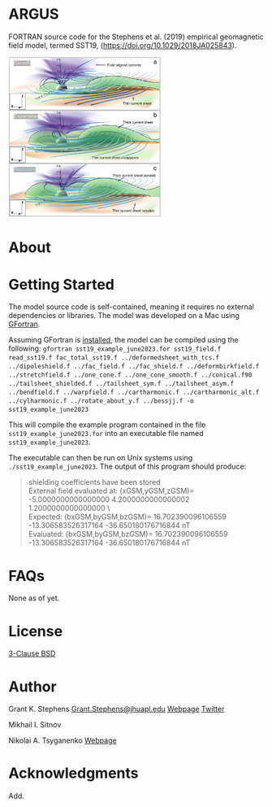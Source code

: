 # ARGUS
FORTRAN source code for the Stephens et al. (2019) empirical geomagnetic field model, termed SST19,
(https://doi.org/10.1029/2018JA025843).

<img src="docs/substorm3d.jpeg" width="300">

# About

# Getting Started
The model source code is self-contained, meaning it requires no external dependencies or libraries. The model was developed on a Mac using [GFortran](https://gcc.gnu.org/wiki/GFortran).

Assuming GFortran is [installed](https://gcc.gnu.org/wiki/GFortranBinaries), the model can be compiled using the following: 
`gfortran sst19_example_june2023.for sst19_field.f read_sst19.f fac_total_sst19.f ../deformedsheet_with_tcs.f ../dipoleshield.f ../fac_field.f ../fac_shield.f ../deformbirkfield.f ../stretchfield.f ../one_cone.f ../one_cone_smooth.f ../conical.f90 ../tailsheet_shielded.f ../tailsheet_sym.f ../tailsheet_asym.f ../bendfield.f ../warpfield.f ../cartharmonic.f ../cartharmonic_alt.f ../cylharmonic.f ../rotate_about_y.f ../bessjj.f -o sst19_example_june2023`

This will compile the example program contained in the file `sst19_example_june2023.for` into an executable file named `sst19_example_june2023`.

The executable can then be run on Unix systems using `./sst19_example_june2023`. The output of this program should produce:

>    shielding coefficients have been stored\
  External field evaluated at: (xGSM,yGSM,zGSM)=  -5.0000000000000000        4.2000000000000002        1.2000000000000000   \  
  Expected:  (bxGSM,byGSM,bzGSM)=   16.702390096106559       -13.306583526317164       -36.650180176716844       nT\
  Evaluated: (bxGSM,byGSM,bzGSM)=   16.702390096106559       -13.306583526317164       -36.650180176716844       nT

# FAQs
None as of yet.

# License
[3-Clause BSD](LICENSE)

# Author
Grant K. Stephens
Grant.Stephens@jhuapl.edu
[Webpage](https://civspace.jhuapl.edu/people/grant-stephens)
[Twitter](https://twitter.com/GrantKStephens)

Mikhail I. Sitnov

Nikolai A. Tsyganenko
[Webpage](https://geo.phys.spbu.ru/~tsyganenko/empirical-models/)

# Acknowledgments
Add.

